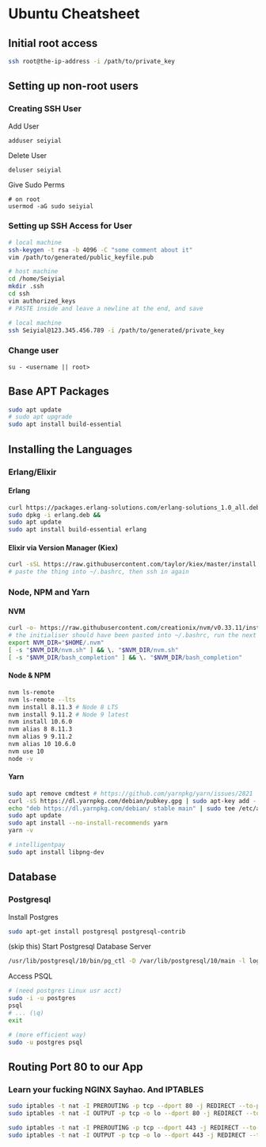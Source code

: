 # Ubuntu Cheatsheet

## Initial root access

```bash
ssh root@the-ip-address -i /path/to/private_key
```

## Setting up non-root users

### Creating SSH User

Add User
```
adduser seiyial
```

Delete User
```
deluser seiyial
```

Give Sudo Perms
```
# on root
usermod -aG sudo seiyial
```

### Setting up SSH Access for User

```bash
# local machine
ssh-keygen -t rsa -b 4096 -C "some comment about it"
vim /path/to/generated/public_keyfile.pub

# host machine
cd /home/Seiyial
mkdir .ssh
cd ssh
vim authorized_keys
# PASTE inside and leave a newline at the end, and save

# local machine
ssh Seiyial@123.345.456.789 -i /path/to/generated/private_key
```

### Change user
```
su - <username || root>
```

## Base APT Packages
```bash
sudo apt update
# sudo apt upgrade
sudo apt install build-essential
```



## Installing the Languages

### Erlang/Elixir

#### Erlang

```bash
curl https://packages.erlang-solutions.com/erlang-solutions_1.0_all.deb --output erlang.deb &&
sudo dpkg -i erlang.deb &&
sudo apt update
sudo apt install build-essential erlang
```

#### Elixir via Version Manager (Kiex)

```bash
curl -sSL https://raw.githubusercontent.com/taylor/kiex/master/install | bash -s
# paste the thing into ~/.bashrc, then ssh in again
```

### Node, NPM and Yarn

#### NVM

```bash
curl -o- https://raw.githubusercontent.com/creationix/nvm/v0.33.11/install.sh | bash
# the initialiser should have been pasted into ~/.bashrc, run the next 3 or restart the connection
export NVM_DIR="$HOME/.nvm"
[ -s "$NVM_DIR/nvm.sh" ] && \. "$NVM_DIR/nvm.sh"
[ -s "$NVM_DIR/bash_completion" ] && \. "$NVM_DIR/bash_completion"
```

#### Node & NPM

```bash
nvm ls-remote
nvm ls-remote --lts
nvm install 8.11.3 # Node 8 LTS
nvm install 9.11.2 # Node 9 latest
nvm install 10.6.0
nvm alias 8 8.11.3
nvm alias 9 9.11.2
nvm alias 10 10.6.0
nvm use 10
node -v
```

#### Yarn

```bash
sudo apt remove cmdtest # https://github.com/yarnpkg/yarn/issues/2821
curl -sS https://dl.yarnpkg.com/debian/pubkey.gpg | sudo apt-key add -
echo "deb https://dl.yarnpkg.com/debian/ stable main" | sudo tee /etc/apt/sources.list.d/yarn.list
sudo apt update
sudo apt install --no-install-recommends yarn
yarn -v

# intelligentpay
sudo apt install libpng-dev
```



## Database

### Postgresql

Install Postgres
```bash
sudo apt-get install postgresql postgresql-contrib
```

(skip this)
Start Postgresql Database Server
```bash
/usr/lib/postgresql/10/bin/pg_ctl -D /var/lib/postgresql/10/main -l logfile start
```

Access PSQL
```bash
# (need postgres Linux usr acct)
sudo -i -u postgres
psql
# ... (\q)
exit

# (more efficient way)
sudo -u postgres psql
```

## Routing Port 80 to our App

### Learn your fucking NGINX Sayhao. And IPTABLES

```bash
sudo iptables -t nat -I PREROUTING -p tcp --dport 80 -j REDIRECT --to-ports 8873
sudo iptables -t nat -I OUTPUT -p tcp -o lo --dport 80 -j REDIRECT --to-ports 8873

sudo iptables -t nat -I PREROUTING -p tcp --dport 443 -j REDIRECT --to-ports 8874
sudo iptables -t nat -I OUTPUT -p tcp -o lo --dport 443 -j REDIRECT --to-ports 8874
```






